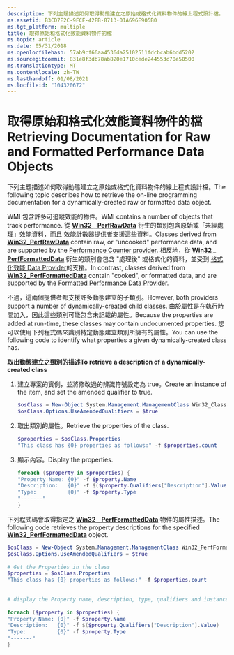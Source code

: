 ```yaml
---
description: 下列主題描述如何取得動態建立之原始或格式化資料物件的線上程式設計檔。
ms.assetid: B3CD7E2C-9FCF-42FB-8713-01A696E905B0
ms.tgt_platform: multiple
title: 取得原始和格式化效能資料物件的檔
ms.topic: article
ms.date: 05/31/2018
ms.openlocfilehash: 57ab9cf66aa4536da25102511fdcbcab6bdd5202
ms.sourcegitcommit: 831e8f3db78ab820e1710cede244553c70e50500
ms.translationtype: MT
ms.contentlocale: zh-TW
ms.lasthandoff: 01/08/2021
ms.locfileid: "104320672"
---
```

# <a name="retrieving-documentation-for-raw-and-formatted-performance-data-objects"></a><span data-ttu-id="63b23-103">取得原始和格式化效能資料物件的檔</span><span class="sxs-lookup"><span data-stu-id="63b23-103">Retrieving Documentation for Raw and Formatted Performance Data Objects</span></span>

<span data-ttu-id="63b23-104">下列主題描述如何取得動態建立之原始或格式化資料物件的線上程式設計檔。</span><span class="sxs-lookup"><span data-stu-id="63b23-104">The following topic describes how to retrieve the on-line programming documentation for a dynamically-created raw or formatted data object.</span></span>

<span data-ttu-id="63b23-105">WMI 包含許多可追蹤效能的物件。</span><span class="sxs-lookup"><span data-stu-id="63b23-105">WMI contains a number of objects that track performance.</span></span> <span data-ttu-id="63b23-106">從 [**Win32 \_ PerfRawData**](/windows/desktop/CIMWin32Prov/win32-perfrawdata) 衍生的類別包含原始或「未經處理」效能資料，而且 [效能計數器提供者](performance-counter-provider.md)支援這些資料。</span><span class="sxs-lookup"><span data-stu-id="63b23-106">Classes derived from [**Win32\_PerfRawData**](/windows/desktop/CIMWin32Prov/win32-perfrawdata) contain raw, or "uncooked" performance data, and are supported by the [Performance Counter provider](performance-counter-provider.md).</span></span> <span data-ttu-id="63b23-107">相反地，從 [**Win32 \_ PerfFormattedData**](/windows/desktop/CIMWin32Prov/win32-perfformatteddata) 衍生的類別會包含 "處理後" 或格式化的資料，並受到 [格式化效能 Data Provider](formatted-performance-data-provider.md)的支援。</span><span class="sxs-lookup"><span data-stu-id="63b23-107">In contrast, classes derived from [**Win32\_PerfFormattedData**](/windows/desktop/CIMWin32Prov/win32-perfformatteddata) contain "cooked", or formatted data, and are supported by the [Formatted Performance Data Provider](formatted-performance-data-provider.md).</span></span>

<span data-ttu-id="63b23-108">不過，這兩個提供者都支援許多動態建立的子類別。</span><span class="sxs-lookup"><span data-stu-id="63b23-108">However, both providers support a number of dynamically-created child classes.</span></span> <span data-ttu-id="63b23-109">由於屬性是在執行時間加入，因此這些類別可能包含未記載的屬性。</span><span class="sxs-lookup"><span data-stu-id="63b23-109">Because the properties are added at run-time, these classes may contain undocumented properties.</span></span> <span data-ttu-id="63b23-110">您可以使用下列程式碼來識別特定動態建立類別所擁有的屬性。</span><span class="sxs-lookup"><span data-stu-id="63b23-110">You can use the following code to identify what properties a given dynamically-created class has.</span></span>

<span data-ttu-id="63b23-111">**取出動態建立之類別的描述**</span><span class="sxs-lookup"><span data-stu-id="63b23-111">**To retrieve a description of a dynamically-created class**</span></span>

1.  <span data-ttu-id="63b23-112">建立專案的實例，並將修改過的辨識符號設定為 true。</span><span class="sxs-lookup"><span data-stu-id="63b23-112">Create an instance of the item, and set the amended qualifier to true.</span></span>

    ```PowerShell
    $osClass = New-Object System.Management.ManagementClass Win32_ClassNameHere  
    $osClass.Options.UseAmendedQualifiers = $true
    ```

    

2.  <span data-ttu-id="63b23-113">取出類別的屬性。</span><span class="sxs-lookup"><span data-stu-id="63b23-113">Retrieve the properties of the class.</span></span>

    ```PowerShell
    $properties = $osClass.Properties  
    "This class has {0} properties as follows:" -f $properties.count
    ```

    

3.  <span data-ttu-id="63b23-114">顯示內容。</span><span class="sxs-lookup"><span data-stu-id="63b23-114">Display the properties.</span></span>

    ```PowerShell
    foreach ($property in $properties) {  
    "Property Name: {0}" -f $property.Name  
    "Description:   {0}" -f $($property.Qualifiers["Description"].Value)  
    "Type:          {0}" -f $property.Type  
    "-------"
    }
    ```

    

<span data-ttu-id="63b23-115">下列程式碼會取得指定之 [**Win32 \_ PerfFormattedData**](/windows/desktop/CIMWin32Prov/win32-perfformatteddata) 物件的屬性描述。</span><span class="sxs-lookup"><span data-stu-id="63b23-115">The following code retrieves the property descriptions for the specified [**Win32\_PerfFormattedData**](/windows/desktop/CIMWin32Prov/win32-perfformatteddata) object.</span></span>


```PowerShell
$osClass = New-Object System.Management.ManagementClass Win32_PerfFormattedData_APPPOOLCountersProvider_APPPOOLWAS  
$osClass.Options.UseAmendedQualifiers = $true  
  
# Get the Properties in the class  
$properties = $osClass.Properties  
"This class has {0} properties as follows:" -f $properties.count  
  
  
# display the Property name, description, type, qualifiers and instance values  
  
foreach ($property in $properties) {  
"Property Name: {0}" -f $property.Name  
"Description:   {0}" -f $($property.Qualifiers["Description"].Value)  
"Type:          {0}" -f $property.Type  
"-------"  
}
```



 

 

